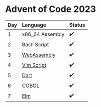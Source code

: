 # Advent of Code 2023

| Day | Language                                 | Status |
| :-- | :--------------------------------------- | :----- |
| 1   | x86_64 Assembly                          | ✔️      |
| 2   | Bash Script                              | ✔️      |
| 3   | [WebAssembly](https://webassembly.org/)  | ✔️      |
| 4   | [Vim Script](https://www.vim.org/)       | ✔️      |
| 5   | [Dart](https://dart.dev/)                | ✔️      |
| 6   | COBOL                                    | ✔️      |
| 7   | [Elm](https://elm-lang.org/)             | ✔️      |